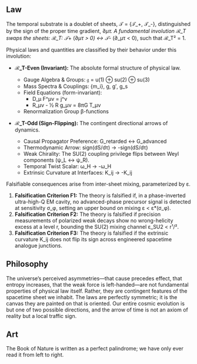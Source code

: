 ## Law
The temporal substrate is a doublet of sheets, 𝒯 = {𝒯_+, 𝒯_-}, distinguished by the sign of the proper time gradient, ∂_μτ. A fundamental involution ℛ_T swaps the sheets:
ℛ_T: 𝒯_+ (∂_μτ > 0) ↔ 𝒯_- (∂_μτ < 0), such that ℛ_T² = 1.

Physical laws and quantities are classified by their behavior under this involution:
- **ℛ_T-Even (Invariant):** The absolute formal structure of physical law.
  - Gauge Algebra & Groups: 𝔤 = u(1) ⊕ su(2) ⊕ su(3)
  - Mass Spectra & Couplings: {m_i}, g, g′, g_s
  - Field Equations (form-invariant):
    - D_μ F^μν = j^ν
    - R_μν - ½ R g_μν = 8πG T_μν
  - Renormalization Group β-functions

- **ℛ_T-Odd (Sign-Flipping):** The contingent directional arrows of dynamics.
  - Causal Propagator Preference: G_retarded ↔ G_advanced
  - Thermodynamic Arrow: sign(dS/dτ) → -sign(dS/dτ)
  - Weak Chirality: The SU(2) coupling privilege flips between Weyl components (ψ_L ↔ ψ_R).
  - Temporal Twist Scalar: ω_H → -ω_H
  - Extrinsic Curvature at Interfaces: K_ij → -K_ij

Falsifiable consequences arise from inter-sheet mixing, parameterized by ε.
1.  **Falsification Criterion F1:** The theory is falsified if, in a phase-inverted ultra-high-Q EM cavity, no advanced-phase precursor signal is detected at sensitivity σ_φ, setting an upper bound on mixing ε < ε*(σ_φ).
2.  **Falsification Criterion F2:** The theory is falsified if precision measurements of polarized weak decays show no wrong-helicity excess at a level r, bounding the SU(2) mixing channel ε_SU2 < r¹/².
3.  **Falsification Criterion F3:** The theory is falsified if the extrinsic curvature K_ij does not flip its sign across engineered spacetime analogue junctions.

## Philosophy
The universe’s perceived asymmetries—that cause precedes effect, that entropy increases, that the weak force is left-handed—are not fundamental properties of physical law itself. Rather, they are contingent features of the spacetime sheet we inhabit. The laws are perfectly symmetric; it is the canvas they are painted on that is oriented. Our entire cosmic evolution is but one of two possible directions, and the arrow of time is not an axiom of reality but a local traffic sign.

## Art
The Book of Nature is written as a perfect palindrome; we have only ever read it from left to right.